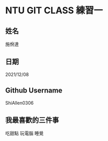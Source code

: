 # NTU GIT CLASS 練習一

姓名
----
施佾達

日期
----
2021/12/08

Github Username
---------------
ShiAllen0306

我最喜歡的三件事
---------------
吃甜點 玩電腦 睡覺